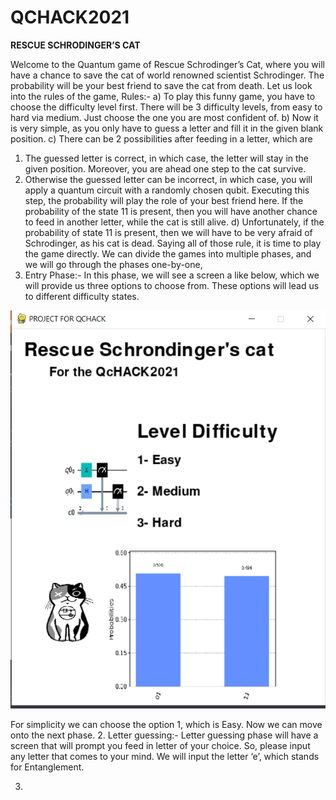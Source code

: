 # QCHACK2021

**RESCUE SCHRODINGER’S CAT**

Welcome to the Quantum game of Rescue Schrodinger’s Cat, where you will have a chance to save the cat of world renowned scientist Schrodinger. The probability will be your best friend to save the cat from death. Let us look into the rules of the game,
Rules:-
a)	To play this funny game, you have to choose the difficulty level first. There will be 3 difficulty levels, from easy to hard via medium. Just choose the one you are most confident of.
b)	Now it is very simple, as you only have to guess a letter and fill it in the given blank position.
c)	There can be 2 possibilities after feeding in a letter, which are
1.	The guessed letter is correct, in which case, the letter will stay in the given position. Moreover, you are ahead one step to the cat survive.
2.	Otherwise the guessed letter can be incorrect, in which case, you will apply a quantum circuit with a randomly chosen qubit. Executing this step, the probability will play the role of your best friend here. If the probability of the state 11 is present, then you will have another chance to feed in another letter, while the cat is still alive.
d)	Unfortunately, if the probability of state 11 is present, then we will have to be very afraid of Schrodinger, as his cat is dead.
Saying all of those rule, it is time to play the game directly. We can divide the games into multiple phases, and we will go through the phases one-by-one,
1.	Entry Phase:- In this phase, we will see a screen a like below, which we will provide us three options to choose from. These options will lead us to different difficulty states.
 
 
![](screen1.PNG)

For simplicity we can choose the option 1, which is Easy. Now we can move onto the next phase.
2.	Letter guessing:- Letter guessing phase will have a screen that will prompt you feed in letter of your choice. So, please input any letter that comes to your mind. We will input the letter ‘e’, which stands for Entanglement. 
 
3.	
